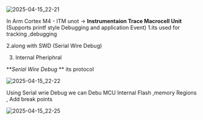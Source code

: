 ![2025-04-15_22-21](https://github.com/user-attachments/assets/5cadd26e-b886-4cff-a1e4-8c0120d7d250)

In Arm Cortex M4  - ITM unot -> **Instrumentaion Trace Macrocell Unit**    (Supports printf style Debugging and application Event)
1.its used for tracking ,debugging  

2.along with SWD (Serial Wire Debug)  

3. Internal Pheriphral



**_Serial Wire Debug_ ** its protocol  


![2025-04-15_22-22](https://github.com/user-attachments/assets/c3caea29-c7f6-4090-a02d-9fa007b1be5f)  

Using Serial wrie Debug we can Debu MCU Internal Flash ,memory Regions , Add break points  

 

![2025-04-15_22-25](https://github.com/user-attachments/assets/eabbf794-ac57-4457-bada-80e0d2e4181f)







